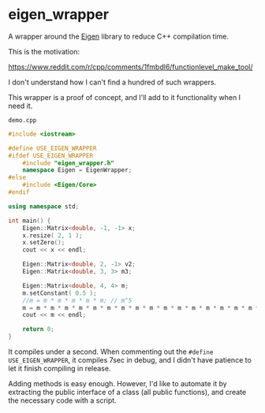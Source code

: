 
# eigen_wrapper
A wrapper around the [Eigen](https://eigen.tuxfamily.org/)  library to reduce C++ compilation time.

This is the motivation:

https://www.reddit.com/r/cpp/comments/1fmbdl6/functionlevel_make_tool/

I don't understand how I can't find a hundred of such wrappers.

This wrapper is a proof of concept, and I'll add to it functionality when I need it.

`demo.cpp`

```cpp
#include <iostream>

#define USE_EIGEN_WRAPPER
#ifdef USE_EIGEN_WRAPPER
    #include "eigen_wrapper.h"
    namespace Eigen = EigenWrapper;
#else
    #include <Eigen/Core>
#endif

using namespace std;

int main() {
    Eigen::Matrix<double, -1, -1> x;
    x.resize( 2, 1 );
    x.setZero();
    cout << x << endl;

    Eigen::Matrix<double, 2, -1> v2;
    Eigen::Matrix<double, 3, 3> m3;

    Eigen::Matrix<double, 4, 4> m;
    m.setConstant( 0.5 );
    //m = m * m * m * m * m; // m^5
    m = m * m * m * m * m * m * m * m * m * m * m * m * m * m * m * m * m * m * m * m * m * m * m * m * m * m * m * m * m * m * m * m * m * m * m * m * m * m * m * m * m * m * m * m * m * m * m * m * m * m; // m^50
    cout << m << endl;

    return 0;
}
```

It compiles under a second.
When commenting out the `#define USE_EIGEN_WRAPPER`, it compiles 7sec in debug, and I didn't have patience to let it finish compiling in release.

Adding methods is easy enough. However, I'd like to automate it by extracting the public interface of a class (all public functions), and create the necessary code with a script.



